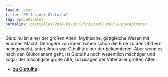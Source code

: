 ```yaml
---
layout: post
title: "SP:Insider Glutulhu"
tag: SpacePirates
permalink: /Aktuelles/2014-01-02-SPInsiderGlutulhu-spacepirates
---
```


Glutulhu ist einer der großen Alten: Mythische, gottgleiche Wesen mit enormer Macht. Geringere von ihnen haben schon die Erde zu den 1920ern heimgesucht, unter ihnen war Cthulhu einer der bekannteren. Aber wenn es nach den Glukorianern geht, ist Glutulhu noch wesentlich mächtiger und sogar der mächtigste große Alte, sozusagen der Vater aller großen Alten.

- **[zu Glutulhu](https://spacepirates.jcgames.de/Weltraum/Aliens/Glukorianer/Glutulhu/)**


